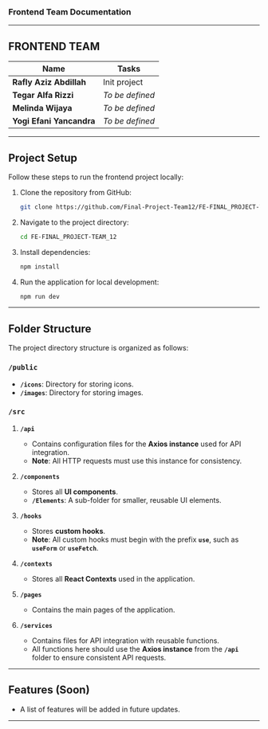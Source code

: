 ### **Frontend Team Documentation**

---

## **FRONTEND TEAM**

| **Name**                 | **Tasks**       |
| ------------------------ | --------------- |
| **Rafly Aziz Abdillah**  | Init project    |
| **Tegar Alfa Rizzi**     | _To be defined_ |
| **Melinda Wijaya**       | _To be defined_ |
| **Yogi Efani Yancandra** | _To be defined_ |

---

## **Project Setup**

Follow these steps to run the frontend project locally:

1. Clone the repository from GitHub:

   ```bash
   git clone https://github.com/Final-Project-Team12/FE-FINAL_PROJECT-TEAM_12
   ```

2. Navigate to the project directory:

   ```bash
   cd FE-FINAL_PROJECT-TEAM_12
   ```

3. Install dependencies:

   ```bash
   npm install
   ```

4. Run the application for local development:
   ```bash
   npm run dev
   ```

---

## **Folder Structure**

The project directory structure is organized as follows:

### **`/public`**

- **`/icons`**: Directory for storing icons.
- **`/images`**: Directory for storing images.

### **`/src`**

1. **`/api`**

   - Contains configuration files for the **Axios instance** used for API integration.
   - **Note**: All HTTP requests must use this instance for consistency.

2. **`/components`**

   - Stores all **UI components**.
   - **`/Elements`**: A sub-folder for smaller, reusable UI elements.

3. **`/hooks`**

   - Stores **custom hooks**.
   - **Note**: All custom hooks must begin with the prefix **`use`**, such as **`useForm`** or **`useFetch`**.

4. **`/contexts`**

   - Stores all **React Contexts** used in the application.

5. **`/pages`**

   - Contains the main pages of the application.

6. **`/services`**
   - Contains files for API integration with reusable functions.
   - All functions here should use the **Axios instance** from the **`/api`** folder to ensure consistent API requests.

---

## **Features (Soon)**

- A list of features will be added in future updates.

---
